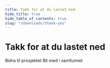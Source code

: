 ```yaml
---
title: Takk for at du lastet ned
hide_title: true
hide_table_of_contents: true
slug: "/downloads/thank-you"
---
```


<div className="text-center margin-top--xl">

# Takk for at du lastet ned

<div className="row margin-bottom--lg padding--sm flex-center">
<Link className="button button--outline button--warning button--lg margin--sm" href="/contributing">
  Bidra til prosjektet
</Link>
<Link className="button button--outline button--info button--lg margin--sm" href="https://linwood.dev/matrix">
  Bli med i samfunnet
</Link>

</div>

</div>
